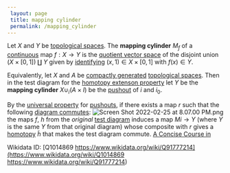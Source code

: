 ```yaml
---
 layout: page
 title: mapping cylinder
 permalink: /mapping_cylinder
---
```

Let $X$ and $Y$ be [topological spaces](https://defsmath.github.io/DefsMath/A_Concise_Course_in_###################). The **mapping cylinder** $M_f$ of a [continuous](https://defsmath.github.io/DefsMath/topological_space) map $f:X\to Y$ is the [quotient vector space](https://defsmath.github.io/DefsMath/continuous) of the disjoint union $(X\times [0,1])\amalg Y$ given by [identifying](https://defsmath.github.io/DefsMath/quotient_vector_space) $(x,1) \in X\times [0,1]$ with $f(x) \in Y$.  [](https://defsmath.github.io/DefsMath/equivalence_relation)

Equivalently, let $X$ and $A$ be [compactly generated](https://defsmath.github.io/DefsMath/Algebraic_Topology) [topological spaces](https://defsmath.github.io/DefsMath/compactly_generated). Then in the test diagram for the [homotopy extenson property](https://defsmath.github.io/DefsMath/##################topological_spaces) let $Y$ be the **mapping cylinder** $X\cup_i (A\times I)$ be the [pushout](https://defsmath.github.io/DefsMath/cofibration) of $i$ and $i_0$.

By the [universal property](https://defsmath.github.io/DefsMath/pushout) for [pushouts](https://defsmath.github.io/DefsMath/universal_property), if there exists a map $r$ such that the following [diagram commutes](https://defsmath.github.io/DefsMath/pushout):
 ![Screen Shot 2022-02-25 at 8.07.00 PM.png](https://defsmath.github.io/DefsMath/commutative_diagram) the maps $f$, $h$ from the *original* [test diagram](https://defsmath.github.io/DefsMath/############test_diagram) induces a map $Mi \to Y$ (where $Y$ is the same $Y$ from that original diagram) whose composite with $r$ gives a [homotopy](https://defsmath.github.io/DefsMath/homotopy) $\tilde h$ that makes the test diagram commute. [A Concise Course in ](https://defsmath.github.io/DefsMath/A_Concise_Course_in_###################)
 
Wikidata ID: [Q1014869
https://www.wikidata.org/wiki/Q91777214](https://www.wikidata.org/wiki/Q1014869
https://www.wikidata.org/wiki/Q91777214)